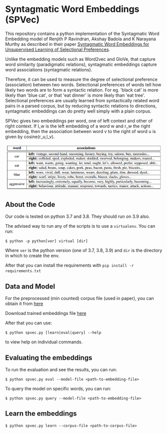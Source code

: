 # Syntagmatic Word Embeddings (SPVec)

This repository contains a python implementation of the Syntagmatic Word Embedding model of Renjith
P Ravindran, Akshay Badola and K Narayana Murthy as described in their paper [Syntagmatic Word
Embeddings for Unsupervised Learning of Selectional
Preferences](http://aclanthology.org/2021.repl4nlp-1.22/).

Unlike the embedding models such as Word2vec and GloVe, that capture word similarity (paradigmatic
relations), syntagmatic embeddings capture word associations (syntagmatic relations).

Therefore, it can be used to measure the degree of selectional preference (association) between two words.
Selectional preferences of words tell how likely two words are to form a syntactic relation.  For
eg. 'black cat' is more likely than 'blue cat', or that 'eat dinner' is more likely than 'eat tree'.
Selectional preferences are usually learned from syntactically related word pairs in a parsed
corpus, but by reducing syntactic relations to directions, syntagmatic embeddings can do pretty well
simply with a plain corpus.

SPVec gives two embeddings per word, one of left context and other of right context.
If l_w is the left embedding of a word w and r_w the right embedding,
then the association between word v to the right of word u is given by cosine(r_u,l_v).

![word associations](examples.png "Examples of word associations from syntagmatic embeddings.")

## About the Code

Our code is tested on python 3.7 and 3.8. They should run on 3.9 also.

The advised way to run any of the scripts is to use a `virtualenv`. You can run:

```
$ python -p python[ver] virtual [dir]
```

Where `ver` is the python version (one of 3.7, 3.8, 3.9) and `dir` is the directory in which to
create the env.

After that you can install the requirements with `pip install -r requirements.txt`

## Data and Model

For the preprocessed (min counted) corpus file (used in paper), you can obtain it from [here](https://drive.google.com/file/d/1fE5kSBHct3bnZE0_NOh3mxixZHdKmPGJ/view?usp=sharing)

Download trained embeddings file [here](https://drive.google.com/file/d/1CQ--9Shrls0kf6pdoza8dDBWNe1SLBd2/view?usp=sharing)

After that you can use:

```
$ python spvec.py [learn|eval|query] --help
```

to view help on individual commands.

## Evaluating the embeddings

To run the evaluation and see the results, you can run:

```
$ python spvec.py eval --model-file <path-to-embedding-file>
```

To query the model on specific words, you can run:

```
$ python spvec.py query --model-file <path-to-embedding-file>
```


## Learn the embeddings

```
$ python spvec.py learn --corpus-file <path-to-corpus-file>
```

